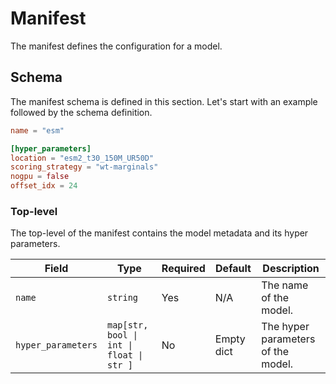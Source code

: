 # Manifest

The manifest defines the configuration for a model.

## Schema

The manifest schema is defined in this section. Let's start with an example followed by the schema definition.

``` TOML
name = "esm"

[hyper_parameters]
location = "esm2_t30_150M_UR50D"
scoring_strategy = "wt-marginals"
nogpu = false
offset_idx = 24
```

### Top-level

The top-level of the manifest contains the model metadata and its hyper parameters.

| **Field**          | **Type**                              | **Required** | **Default** | **Description**                     |
|--------------------|---------------------------------------|--------------|-------------|-------------------------------------|
| `name`             | `string`                              | Yes          | N/A         | The name of the model.              |
| `hyper_parameters` | `map[str, bool \| int \| float \| str ]` | No           | Empty dict  | The hyper parameters of the model.  |
